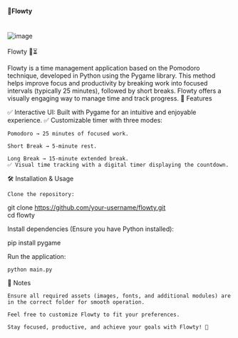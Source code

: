 <b>🍅Flowty</b>
#
![image](https://github.com/user-attachments/assets/d54395b1-f7dc-445b-acaa-8d579e4aa8e8)
<br></br>
Flowty 🎯⏳

Flowty is a time management application based on the Pomodoro technique, developed in Python using the Pygame library. This method helps improve focus and productivity by breaking work into focused intervals (typically 25 minutes), followed by short breaks. Flowty offers a visually engaging way to manage time and track progress.
🚀 Features

✅ Interactive UI: Built with Pygame for an intuitive and enjoyable experience.
✅ Customizable timer with three modes:

    Pomodoro → 25 minutes of focused work.

    Short Break → 5-minute rest.

    Long Break → 15-minute extended break.
    ✅ Visual time tracking with a digital timer displaying the countdown.

🛠 Installation & Usage

    Clone the repository:

git clone https://github.com/your-username/flowty.git  
cd flowty  

Install dependencies (Ensure you have Python installed):

pip install pygame  

Run the application:

    python main.py  

🔎 Notes

    Ensure all required assets (images, fonts, and additional modules) are in the correct folder for smooth operation.

    Feel free to customize Flowty to fit your preferences.

    Stay focused, productive, and achieve your goals with Flowty! 🚀
